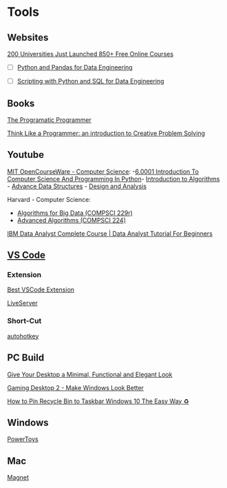 # Tools

## Websites

[200 Universities Just Launched 850+ Free Online Courses](https://www.freecodecamp.org/news/new-online-courses/)

 - [ ] [Python and Pandas for Data Engineering](https://www.classcentral.com/course/python-and-pandas-for-data-engineering-duke-70670)
 - [ ] [Scripting with Python and SQL for Data Engineering](https://www.classcentral.com/course/scripting-with-python-sql-for-data-engineering-du-70668)


## Books
 
[The Programatic Programmer](https://www.google.com/search?q=The+Programatic+Programmer&oq=The+Programatic+Programmer&aqs=chrome..69i57.836j0j1&sourceid=chrome&ie=UTF-8)

[Think Like a Programmer: an introduction to Creative Problem Solving](https://www.amazon.com/Think-Like-Programmer-Introduction-Creative/dp/1593274246)

## Youtube
[MIT OpenCourseWare - Computer Science](https://www.youtube.com/@mitocw/playlists?view=50&sort=dd&shelf_id=5):
-[6.0001 Introduction To Computer Science And Programming In Python](https://www.youtube.com/playlist?list=PLUl4u3cNGP63WbdFxL8giv4yhgdMGaZNA)- [Introduction to Algorithms](https://www.youtube.com/playlist?list=PLUl4u3cNGP61Oq3tWYp6V_F-5jb5L2iHb) - [Advance Data Structures](https://www.youtube.com/playlist?list=PLUl4u3cNGP61hsJNdULdudlRL493b-XZf) - [Design and Analysis](https://www.youtube.com/playlist?list=PLUl4u3cNGP6317WaSNfmCvGym2ucw3oGp)

Harvard - Computer Science: 
- [Algorithms for Big Data (COMPSCI 229r)](https://www.youtube.com/playlist?list=PL2SOU6wwxB0v1kQTpqpuu5kEJo2i-iUyf) 
- [Advanced Algorithms (COMPSCI 224)](https://www.youtube.com/playlist?list=PL2SOU6wwxB0uP4rJgf5ayhHWgw7akUWSf)

[IBM Data Analyst Complete Course | Data Analyst Tutorial For Beginners](https://www.youtube.com/watch?v=1PAy6d16ADQ)

## [VS Code](https://code.visualstudio.com/download)

### Extension

[Best VSCode Extension](https://x-team.com/blog/best-vscode-extensions/) 

[LiveServer](https://marketplace.visualstudio.com/items?itemName=ritwickdey.LiveServer)

### Short-Cut

[autohotkey](https://www.autohotkey.com/)

## PC Build

[Give Your Desktop a Minimal, Functional and Elegant Look](https://www.youtube.com/watch?v=UYmtH12zpH0)

[Gaming Desktop 2 - Make Windows Look Better](https://www.youtube.com/watch?v=Xv3RLkTdY3k)

[How to Pin Recycle Bin to Taskbar Windows 10 The Easy Way ♻](https://windowsloop.com/pin-recycle-bin-to-taskbar/)


## Windows
[PowerToys](https://learn.microsoft.com/en-us/windows/powertoys/)

## Mac
[Magnet](https://apps.apple.com/us/app/magnet/id441258766?mt=12)

